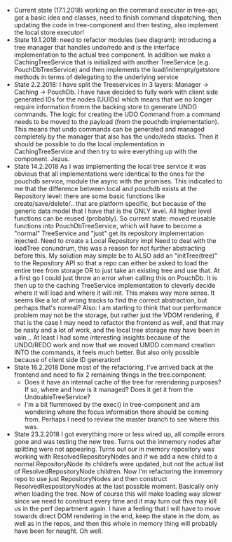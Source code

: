   - Current state (17.1.2018) working on the command executor in tree-api, got a basic idea and classes, need to finish command dispatching, then updating the code in tree-component and then testing, also implement the local store executor!
  - State 19.1.2018: need to refactor modules (see diagram): introducing a tree manager that handles undo/redo and is the interface implementation to the actual tree component. In addition we make a CachingTreeService that is initialized with another TreeService (e.g. PouchDbTreeService) and then implements the load/initempty/getstore methods in terms of delegating to the underlying service
  - State 2.2.2018:
    I have split the Treeservices in 3 layers: Manager -> Caching -> PouchDb.
    I have have decided to fully work with client side generated IDs for the nodes (UUIDs) which means that we no longer require information fromm the backing store to generate UNDO commands.
    The logic for creating the UDO Command from a command needs to be moved to the payload (from the pouchdb implementation).
    This means that undo commands can be generated and managed completely by the manager that also has the undo/redo stacks.
    Then it should be possible to do the local implementation in CachingTreeService and then try to wire everything up with 
    the component. Jezus.
  - State 14.2.2018
    As I was implementing the local tree service it was obvious that all implementations were identical to the ones
    for the pouchdb service, module the async with the promises. This indicated to me that the difference between local
    and pouchdb exists at the Repository level: there are some basic functions like create/save/delete/.. that are platform
    specific, but because of the generic data model that I have that is the ONLY level. All higher level functions can be
    reused (probably).
    So current state: moved reusable functions into PouchDbTreeService, which will have to become a "normal" TreeService and
    "just" get its repository implementation injected.
    Need to create a Local Repository impl
    Need to deal with the loadTree conundrum, this was a reason for not further abstracting before this. My solution may simple be to ALSO add an "initTree(tree)" to the Repository API so that a repo can either be asked to load the entire
    tree from storage OR to just take an existing tree and use that. At a first go I could just throw an error when calling
    this on PouchDb. It is then up to the caching TreeService implementation to cleverly decide where it will load and where it will init. This makes way more sense.
    <sigh>
    It seems like a lot of wrong tracks to find the correct abstraction, but perhaps that's normal?
    Also: I am starting to think that our performance problem may not be the storage, but rather just the VDOM rendering, if that is the case I may need to refactor the frontend as well, and that may be nasty and a lot of work, and the local tree storage may have been in vain... At least I had some interesting insights because of the UNDO/REDO work and now that we moved UMDO command creation INTO the commands, it feels much better. But also only possible because of client side ID generation!
  - State 16.2.2018
    Done most of the refactoring, I've arrived back at the frontend and need to fix 2 remaining things in the tree.component:
    - Does it have an internal cache of the tree for rerendering purposes? If so, where and how is it managed? Does it get it from the UndoableTreeService?
    - I'm a bit flummoxed by the exec() in tree-component and am wondering where the focus information there should be coming from. Perhaps I need to review the master branch to see where this was.
  - State 23.2.2018
    I got everything more or less wired up, all compile errors gone and was testing the new tree. Turns out the inmemory nodes after splitting were not appearing. Turns out our in memory repository was working with ResolvedRepositoryNodes and if we add a new child to a normal RepositoryNode its childrefs were updated, but not the actual list of ResolvedRepositoryNode children. Now I'm refactoring the inmemory repo to use just RepositoryNodes and then construct ResolvedRespositoryNodes at the last possible moment. Basically only when loading the tree. Now of course this will make loading way slower since we need to construct every time and it may turn out this may kill us in the perf department again.
    I have a feeling that I will have to move towards direct DOM rendering in the end, keep the state in the dom, as well as in the repos, and then this whole in memory thing will probably have been for naught. Oh well.